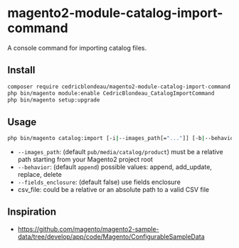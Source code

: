 # magento2-module-catalog-import-command
A console command for importing catalog files.

## Install
```bash
composer require cedricblondeau/magento2-module-catalog-import-command
php bin/magento module:enable CedricBlondeau_CatalogImportCommand
php bin/magento setup:upgrade
```

## Usage
```bash
php bin/magento catalog:import [-i|--images_path[="..."]] [-b|--behavior[="..."]] [-f|--fields_enclosure] csv_file
```

- `--images_path`: (default `pub/media/catalog/product`) must be a relative path starting from your Magento2 project root
- `--behavior`: (default `append`) possible values: append, add_update, replace, delete
- `--fields_enclosure`: (default false) use fields enclosure
- csv_file: could be a relative or an absolute path to a valid CSV file

## Inspiration
- https://github.com/magento/magento2-sample-data/tree/develop/app/code/Magento/ConfigurableSampleData
